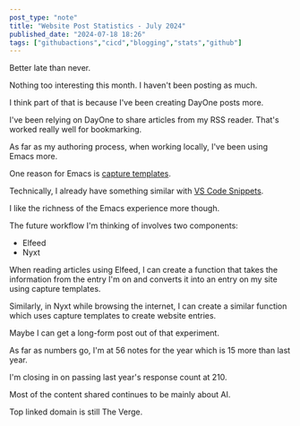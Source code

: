 ```yaml
---
post_type: "note" 
title: "Website Post Statistics - July 2024"
published_date: "2024-07-18 18:26"
tags: ["githubactions","cicd","blogging","stats","github"]
---
```


Better late than never. 

Nothing too interesting this month. I haven't been posting as much. 

I think part of that is because I've been creating DayOne posts more. 

I've been relying on DayOne to share articles from my RSS reader. That's worked really well for bookmarking. 

As far as my authoring process, when working locally, I've been using Emacs more. 

One reason for Emacs is [capture templates](https://github.com/lqdev/luisquintanilla.me/tree/main/.templates). 

Technically, I already have something similar with [VS Code Snippets](https://github.com/lqdev/luisquintanilla.me/tree/main/.vscode).

I like the richness of the Emacs experience more though. 

The future workflow I'm thinking of involves two components:

- Elfeed
- Nyxt

When reading articles using Elfeed, I can create a function that takes the information from the entry I'm on and converts it into an entry on my site using capture templates.

Similarly, in Nyxt while browsing the internet, I can create a similar function which uses capture templates to create website entries. 

Maybe I can get a long-form post out of that experiment. 

As far as numbers go, I'm at 56 notes for the year which is 15 more than last year.

I'm closing in on passing last year's response count at 210. 

Most of the content shared continues to be mainly about AI.

Top linked domain is still The Verge. 

